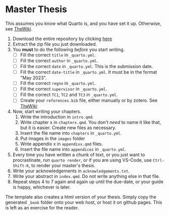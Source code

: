 # Master Thesis

This assumes you know what Quarto is, and you have set it up. Otherwise, see [TheWiki](https://iiserm.github.io/thewiki/thesis-writing#quarto).

1. Download the entire repository by clicking [here](https://github.com/IISERM/Master-Thesis-Quarto-Template/archive/refs/heads/main.zip)
2. Extract the zip file you just downloaded.
3. You **must** to do the following _before_ you start writing.
   - [ ] Fill the correct `title` in `_quarto.yml`.
   - [ ] Fill the correct `author` in `_quarto.yml`.
   - [ ] Fill the correct `date` in `_quarto.yml`. This is the submission date.
   - [ ] Fill the correct `date-title` in `_quarto.yml`. It must be in the format "May 2023".
   - [ ] Fill the correct `regno` in `_quarto.yml`.
   - [ ] Fill the correct `supervisor` in `_quarto.yml`.
   - [ ] Fill the correct `TC1`, `TC2` and `TC3` in `_quarto.yml`.
   - [ ] Create your `references.bib` file, either manually or by zotero. See [TheWiki](https://iiserm.github.io/thewiki/thesis-writing#citations)
4. Now, start writing your chapters.
   1. Write the introduction in `intro.qmd`.
   2. Write chapter x in `chapterx.qmd`. You don't _need_ to name it like that, but it is easier. Create new files as necessary.
   3. Insert the file name into `chapters` in `_quarto.yml`.
   4. Put images in the `images` folder
   5. Write appendix x in `appendixx.qmd` files.
   6. Insert the file name into `appendices` in `_quarto.yml`.
5. Every time you have written a chunk of text, or you just want to procrastinate, run `quarto render`, or if you are using VS-Code, use `Ctrl-Shift-K`, to render your master's thesis.
6. Write your acknowledgements in `acknowledgements.txt`.
7. Write your abstract in `index.qmd`. Do not write anything else in that file.
8. Repeat steps 4 to 7 again and again up until the due-date, or your guide is happy, whichever is later.

The template also creates a html version of your thesis. Simply copy the generated `_book` folder onto your web host, or host it on github pages. This is left as an exercise for the reader.
